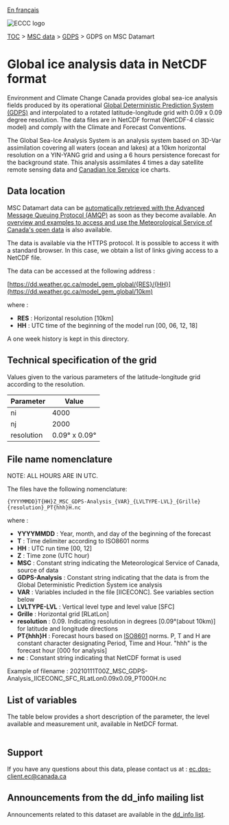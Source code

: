 [En français](readme_gdps-ice-anal-datamart_fr.md)

![ECCC logo](../../img_eccc-logo.png)

[TOC](../../readme_en.md) > [MSC data](../readme_en.md) > [GDPS](readme_gdps_en.md) > GDPS on MSC Datamart

# Global ice analysis data in NetCDF format

Environment and Climate Change Canada provides global sea-ice analysis fields produced by its operational [Global Deterministic Prediction System (GDPS)](readme_gdps_en.md) and interpolated to a rotated latitude-longitude grid with 0.09 x 0.09 degree resolution.
The data files are in NetCDF format (NetCDF-4 classic model) and comply with the Climate and Forecast Conventions.
 
The Global Sea-Ice Analysis System is an analysis system based on 3D-Var assimilation covering all waters (ocean and lakes) at a 10km horizontal resolution on a YIN-YANG grid and using a 6 hours persistence forecast for the background state. This analysis assimilates 4 times a day satellite remote sensing data and [Canadian Ice Service](https://www.canada.ca/en/environment-climate-change/services/ice-forecasts-observations/latest-conditions.html) ice charts. 

## Data location

MSC Datamart data can be [automatically retrieved with the Advanced Message Queuing Protocol (AMQP)](../../msc-datamart/amqp_en.md) as soon as they become available. An [overview and examples to access and use the Meteorological Service of Canada's open data](../../usage/readme_en.md) is also available.

The data is available via the HTTPS protocol. It is possible to access it with a standard browser. In this case, we obtain a list of links giving access to a NetCDF file.

The data can be accessed at the following address :

[https://dd.weather.gc.ca/model_gem_global/{RES}/{HH}](https://dd.weather.gc.ca/model_gem_global/10km)

where :

* __RES__ : Horizontal resolution [10km]
* __HH__ : UTC time of the beginning of the model run [00, 06, 12, 18]

A one week history is kept in this directory.

## Technical specification of the grid

Values given to the various parameters of the latitude-longitude grid according to the resolution.

| Parameter | Value |
| ------ | ------ |
| ni | 4000 |
| nj | 2000 | 
| resolution | 0.09° x 0.09° |

## File name nomenclature 

NOTE: ALL HOURS ARE IN UTC.

The files have the following nomenclature:

```
{YYYYMMDD}T{HH}Z_MSC_GDPS-Analysis_{VAR}_{LVLTYPE-LVL}_{Grille}{resolution}_PT{hhh}H.nc
```

where :

* __YYYYMMDD__ : Year, month, and day of the beginning of the forecast
* __T__ : Time delimiter according to ISO8601 norms
* __HH__ : UTC run time [00, 12]
* __Z__ : Time zone (UTC hour)
* __MSC__ : Constant string indicating the Meteorological Service of Canada, source of data
* __GDPS-Analysis__ : Constant string indicating that the data is from the Global Deterministic Prediction System ice analysis
* __VAR__ : Variables included in the file [IICECONC]. See variables section below
* __LVLTYPE-LVL__ : Vertical level type and level value [SFC]
* __Grille__ : Horizontal grid [RLatLon]
* __resolution__ : 0.09. Indicating resolution in degrees [0.09°(about 10km)] for latitude and longitude directions
* __PT{hhh}H__ : Forecast hours based on [ISO8601](https://en.wikipedia.org/wiki/ISO_8601) norms. P, T and H are constant character designating Period, Time and Hour. "hhh" is the forecast hour [000 for analysis] 
* __nc__ : Constant string indicating that NetCDF format is used

Example of filename :  20210111T00Z_MSC_GDPS-Analysis_IICECONC_SFC_RLatLon0.09x0.09_PT000H.nc

## List of variables

The table below provides a short description of the parameter, the level available and measurement unit, available in NetDCF format.

<table id="csv-table" class="display"></table>

<link href="https://cdn.jsdelivr.net/npm/simple-datatables@latest/dist/style.css" rel="stylesheet" type="text/css">
<script src="https://cdn.jsdelivr.net/npm/simple-datatables@latest"></script>
<script src="../../../js/variables_datatable.js" type="text/javascript"></script>
<script>
  loadTable("csv-table", "../../../assets/csv/GDPS-Ice-Analysis_en.csv");
</script>

## Support

If you have any questions about this data, please contact us at : [ec.dps-client.ec@canada.ca](mailto:ec.dps-client.ec@canada.ca)

## Announcements from the dd_info mailing list 

Announcements related to this dataset are available in the [dd_info list](https://comm.collab.science.gc.ca/mailman3/postorius/lists/dd_info/).

